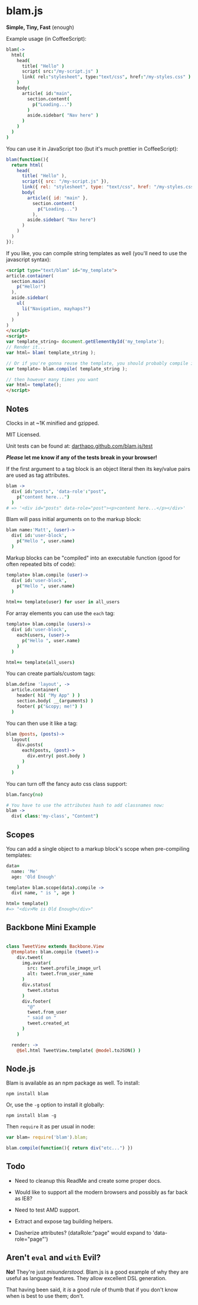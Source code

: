 blam.js
=======

**Simple, Tiny, Fast** (enough)

Example usage (in CoffeeScript):

```coffeescript
blam(->
  html(
    head(
      title( "Hello" )
      script( src:"/my-script.js" )
      link( rel:"stylesheet", type:"text/css", href:"/my-styles.css" )
    )
    body(
      article( id:"main",
        section.content(
          p("Loading...")
        )
        aside.sidebar( "Nav here" )
      )
    )
  )
)
```

You can use it in JavaScript too (but it's much prettier in CoffeeScript):

```javascript
blam(function(){
  return html(
    head(
      title( "Hello" ), 
      script({ src: "/my-script.js" }),
      link({ rel: "stylesheet", type: "text/css", href: "/my-styles.css" })), 
      body(
        article({ id: "main" }, 
          section.content(
            p("Loading...")
          ), 
        aside.sidebar( "Nav here")
      )
    )
  )
});
```
If you like, you can compile string templates as well (you'll need to use the javascript syntax):

```html
<script type="text/blam" id="my_template">
article.container(
  section.main(
    p("Hello!")
  ),
  aside.sidebar(
    ul(
      li("Navigation, mayhaps?")
    )
  )
)
</script>
<script>
var template_string= document.getElementById('my_template');
// Render it...
var html= blam( template_string );

// Or if you're gonna reuse the template, you should probably compile it:
var template= blam.compile( template_string );

// then however many times you want
var html= template();
</script>
```

## Notes

Clocks in at ~1K minified and gzipped.

MIT Licensed.

Unit tests can be found at: [darthapo.github.com/blam.js/test](http://darthapo.github.com/blam.js/test)

***Please* let me know if any of the tests break in your browser!**


If the first argument to a tag block is an object literal then its key/value pairs are used as tag attributes.

```coffeescript
blam ->
  div( id:"posts", 'data-role':"post",
    p("content here...")
  )
# => '<div id="posts" data-role="post"><p>content here...</p></div>'
```

Blam will pass initial arguments on to the markup block:

```coffeescript
blam name:'Matt', (user)->
  div( id:'user-block',
    p("Hello ", user.name)
  )
```

Markup blocks can be "compiled" into an executable function (good for often repeated bits of code):

```coffeescript
template= blam.compile (user)->
  div( id:'user-block',
    p("Hello ", user.name)
  )

html+= template(user) for user in all_users
```

For array elements you can use the `each` tag:

```coffeescript
template= blam.compile (users)->
  div( id:'user-block',
    each(users, (user)->
      p("Hello ", user.name)
    )
  )

html+= template(all_users)
```

You can create partials/custom tags:

```coffeescript
blam.define 'layout', ->
  article.container(
    header( h1( "My App" ) )
    section.body( __(arguments) )
    footer( p("&copy; me!") )
  )
```

You can then use it like a tag:

```coffeescript
blam @posts, (posts)->
  layout(
    div.posts(
      each(posts, (post)->
        div.entry( post.body )
      )
    )
  )
```

You can turn off the fancy auto css class support:

```coffeescript
blam.fancy(no)

# You have to use the attributes hash to add classnames now:
blam ->
  div( class:'my-class', "Content")
```

## Scopes

You can add a single object to a markup block's scope when pre-compiling templates:

```coffeescript
data=
  name: 'Me'
  age: 'Old Enough'

template= blam.scope(data).compile ->
  div( name, " is ", age )

html= template()
#=> "<div>Me is Old Enough</div>"
```

## Backbone Mini Example

```coffeescript

class TweetView extends Backbone.View
  @template: blam.compile (tweet)->
    div.tweet(
      img.avatar( 
        src: tweet.profile_image_url
        alt: tweet.from_user_name
      )
      div.status(
        tweet.status
      )
      div.footer(
        "@"
        tweet.from_user
        " said on "
        tweet.created_at
      )
    )

  render: ->
    @$el.html TweetView.template( @model.toJSON() )
```

## Node.js

Blam is available as an npm package as well. To install:

```npm install blam```

Or, use the `-g` option to install it globally:

```npm install blam -g```

Then `require` it as per usual in node:

```javascript
var blam= require('blam').blam;

blam.compile(function(){ return div("etc...") })
```


## Todo

- Need to cleanup this ReadMe and create some proper docs.

- Would like to support all the modern browsers and possibly as far back as IE8?

- Need to test AMD support.

- Extract and expose tag building helpers.

- Dasherize attributes? (dataRole:"page" would expand to 'data-role="page"')

## Aren't `eval` and `with` Evil?

**No!** They're just *misunderstood*. Blam.js is a good example of why they are useful as language features. They allow excellent DSL generation.

That having been said, it *is* a good rule of thumb that if you don't know when is best to use them; don't.
